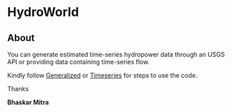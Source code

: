 # HydroWorld

## About

You can generate estimated time-series hydropower data through an USGS API or providing data containing time-series flow.

Kindly follow [Generalized](/Using_Hydro_Code_Generalized.ipynb) or [Timeseries](/Using_Hydro_code_Timeseries.ipynb) for steps to use the code.



Thanks

**Bhaskar Mitra**
